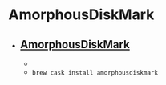 # AmorphousDiskMark
- [AmorphousDiskMark](http://www.katsurashareware.com/pgs/adm.html)
  - 
  - 
  - `brew cask install amorphousdiskmark`
